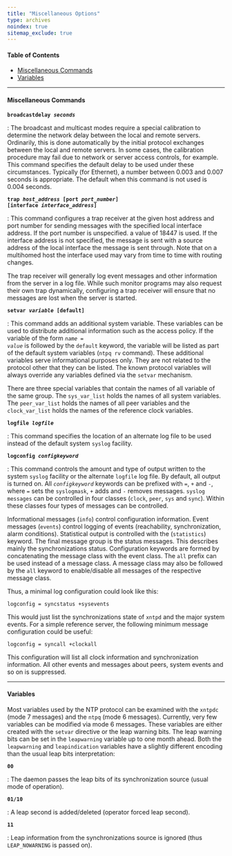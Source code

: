 ```yaml
---
title: "Miscellaneous Options"
type: archives
noindex: true 
sitemap_exclude: true
---
```


#### Table of Contents

*  [Miscellaneous Commands](/documentation/3-5.93e/miscopt/#miscellaneous-commands)
*  [Variables](/documentation/3-5.93e/miscopt/#variables)

* * *

#### Miscellaneous Commands

<code>**broadcastdelay _seconds_**</code>

: The broadcast and multicast modes require a special calibration to determine the network delay between the local and remote servers. Ordinarily, this is done automatically by the initial protocol exchanges between the local and remote servers. In some cases, the calibration procedure may fail due to network or server access controls, for example. This command specifies the default delay to be used under these circumstances. Typically (for Ethernet), a number between 0.003 and 0.007 seconds is appropriate. The default when this command is not used is 0.004 seconds. 

<code>**trap _host_address_ [port _port_number_] [interface _interface_address_]**</code>

: This command configures a trap receiver at the given host address and port number for sending messages with the specified local interface address. If the port number is unspecified. a value of 18447 is used. If the interface address is not specified, the message is sent with a source address of the local interface the message is sent through. Note that on a multihomed host the interface used may vary from time to time with routing changes.

The trap receiver will generally log event messages and other information from the server in a log file. While such monitor programs may also request their own trap dynamically, configuring a trap receiver will ensure that no messages are lost when the server is started. 

<code>**setvar _variable_ [default]**</code>

: This command adds an additional system variable. These variables can be used to distribute additional information such as the access policy. If the variable of the form <code>_name_ = _value_</code> is followed by the <code>default</code> keyword, the variable will be listed as part of the default system variables (<code>ntpq rv</code> command). These additional variables serve informational purposes only. They are not related to the protocol other that they can be listed. The known protocol variables will always override any variables defined via the <code>setvar</code> mechanism. 

There are three special variables that contain the names of all variable of the same group. The <code>sys_var_list</code> holds the names of all system variables. The <code>peer_var_list</code> holds the names of all peer variables and the <code>clock_var_list</code> holds the names of the reference clock variables.

<code>**logfile _logfile_**</code>

: This command specifies the location of an alternate log file to be used instead of the default system <code>syslog</code> facility. 

<code>**logconfig _configkeyword_**</code>

: This command controls the amount and type of output written to the system <code>syslog</code> facility or the alternate <code>logfile</code> log file. By default, all output is turned on. All _<code>configkeyword</code>_ keywords can be prefixed with <code>=</code>, <code>+</code> and <code>-</code>, where <code>=</code> sets the <code>syslogmask</code>, <code>+</code> adds and <code>-</code> removes messages. <code>syslog messages</code> can be controlled in four classes (<code>clock</code>, <code>peer</code>, <code>sys</code> and <code>sync</code>). Within these classes four types of messages can be controlled. 

Informational messages (<code>info</code>) control configuration information. Event messages (<code>events</code>) control logging of events (reachability, synchronization, alarm conditions). Statistical output is controlled with the (<code>statistics</code>) keyword. The final message group is the status messages. This describes mainly the synchronizations status. Configuration keywords are formed by concatenating the message class with the event class. The <code>all</code> prefix can be used instead of a message class. A message class may also be followed by the <code>all</code> keyword to enable/disable all messages of the respective message class. 

Thus, a minimal log configuration could look like this:

`logconfig = syncstatus +sysevents`

This would just list the synchronizations state of <code>xntpd</code> and the major system events. For a simple reference server, the following minimum message configuration could be useful:

`logconfig = syncall +clockall`

This configuration will list all clock information and synchronization information. All other events and messages about peers, system events and so on is suppressed.

* * *

#### Variables

Most variables used by the NTP protocol can be examined with the <code>xntpdc</code> (mode 7 messages) and the <code>ntpq</code> (mode 6 messages). Currently, very few variables can be modified via mode 6 messages. These variables are either created with the <code>setvar</code> directive or the leap warning bits. The leap warning bits can be set in the <code>leapwarning</code> variable up to one month ahead. Both the <code>leapwarning</code> and <code>leapindication</code> variables have a slightly different encoding than the usual leap bits interpretation:

<code>**00**</code>

: The daemon passes the leap bits of its synchronization source (usual mode of operation).

<code>**01/10**</code>

: A leap second is added/deleted (operator forced leap second).

<code>**11**</code>

: Leap information from the synchronizations source is ignored (thus <code>LEAP_NOWARNING</code> is passed on).